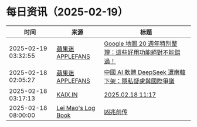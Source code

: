 ﻿# 每日资讯（2025-02-19）

|时间|来源|标题|
|---|---|---|
|2025-02-19 03:32:55|[蘋果迷 APPLEFANS](https://applefans.today/feed/)|[Google 地圖 20 週年特別整理：這些好用功能絕對不能錯過！](https://applefans.today/2025-02-google-maps-20-features/)|
|2025-02-18 02:05:27|[蘋果迷 APPLEFANS](https://applefans.today/feed/)|[中國 AI 軟體 DeepSeek 遭南韓下架：隱私疑慮與國際爭議](https://applefans.today/2025-02-south-koreas-ban-deepseek/)|
|2025-02-18 03:17:13|[KAIX.IN](https://kaix.in/feed/)|[2025.02.18 11:17](https://kaix.in/2025/0218/)|
|2025-02-18 08:00:00|[Lei Mao's Log Book](https://leimao.github.io/atom.xml)|[凶兆前传](https://leimao.github.io/essay/The-First-Omen-2024/)|

